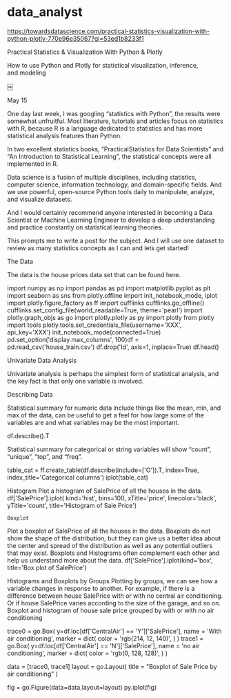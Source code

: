 # data_analyst

https://towardsdatascience.com/practical-statistics-visualization-with-python-plotly-770e96e35067?gi=53ed1b8233f1

Practical Statistics & Visualization With Python & Plotly

How to use Python and Plotly for statistical visualization, inference, and modeling

￼


May 15

One day last week, I was googling “statistics with Python”, the results were somewhat unfruitful. Most literature, tutorials and articles focus on statistics with R, because R is a language dedicated to statistics and has more statistical analysis features than Python.

In two excellent statistics books, “PracticalStatistics for Data Scientists” and “An Introduction to Statistical Learning”, the statistical concepts were all implemented in R.

Data science is a fusion of multiple disciplines, including statistics, computer science, information technology, and domain-specific fields. And we use powerful, open-source Python tools daily to manipulate, analyze, and visualize datasets.

And I would certainly recommend anyone interested in becoming a Data Scientist or Machine Learning Engineer to develop a deep understanding and practice constantly on statistical learning theories.

This prompts me to write a post for the subject. And I will use one dataset to review as many statistics concepts as I can and lets get started!

The Data

The data is the house prices data set that can be found here.



import numpy as np
import pandas as pd
import matplotlib.pyplot as plt
import seaborn as sns
from plotly.offline import init_notebook_mode, iplot
import plotly.figure_factory as ff
import cufflinks
cufflinks.go_offline()
cufflinks.set_config_file(world_readable=True, theme='pearl')
import plotly.graph_objs as go
import plotly.plotly as py
import plotly
from plotly import tools
plotly.tools.set_credentials_file(username='XXX', api_key='XXX')
init_notebook_mode(connected=True)
pd.set_option('display.max_columns', 100)df = pd.read_csv('house_train.csv')
df.drop('Id', axis=1, inplace=True)
df.head()

Univariate Data Analysis

Univariate analysis is perhaps the simplest form of statistical analysis, and the key fact is that only one variable is involved.

Describing Data

Statistical summary for numeric data include things like the mean, min, and max of the data, can be useful to get a feel for how large some of the variables are and what variables may be the most important.

df.describe().T

Statistical summary for categorical or string variables will show “count”, “unique”, “top”, and “freq”.

table_cat = ff.create_table(df.describe(include=['O']).T, index=True, index_title='Categorical columns')
iplot(table_cat)

Histogram
Plot a histogram of SalePrice of all the houses in the data.
df['SalePrice'].iplot(
    kind='hist',
    bins=100,
    xTitle='price',
    linecolor='black',
    yTitle='count',
    title='Histogram of Sale Price')
    
    
    Boxplot
Plot a boxplot of SalePrice of all the houses in the data. Boxplots do not show the shape of the distribution, but they can give us a better idea about the center and spread of the distribution as well as any potential outliers that may exist. Boxplots and Histograms often complement each other and help us understand more about the data.
df['SalePrice'].iplot(kind='box', title='Box plot of SalePrice')


Histograms and Boxplots by Groups
Plotting by groups, we can see how a variable changes in response to another. For example, if there is a difference between house SalePrice with or with no central air conditioning. Or if house SalePrice varies according to the size of the garage, and so on.
Boxplot and histogram of house sale price grouped by with or with no air conditioning

trace0 = go.Box(
    y=df.loc[df['CentralAir'] == 'Y']['SalePrice'],
    name = 'With air conditioning',
    marker = dict(
        color = 'rgb(214, 12, 140)',
    )
)
trace1 = go.Box(
    y=df.loc[df['CentralAir'] == 'N']['SalePrice'],
    name = 'no air conditioning',
    marker = dict(
        color = 'rgb(0, 128, 128)',
    )
)

data = [trace0, trace1]
layout = go.Layout(
    title = "Boxplot of Sale Price by air conditioning"
)

fig = go.Figure(data=data,layout=layout)
py.iplot(fig)
